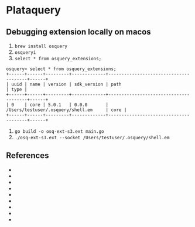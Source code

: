 # Plataquery

## Debugging extension locally on macos
1. `brew install osquery`
1. `osqueryi`
1. `select * from osquery_extensions;`
```
osquery> select * from osquery_extensions;
+------+------+---------+-------------+---------------------------------------+------+
| uuid | name | version | sdk_version | path                                  | type |
+------+------+---------+-------------+---------------------------------------+------+
| 0    | core | 5.0.1   | 0.0.0       | /Users/testuser/.osquery/shell.em     | core |
+------+------+---------+-------------+---------------------------------------+------+
```
1. `go build -o osq-ext-s3.ext main.go`
1. `./osq-ext-s3.ext --socket /Users/testuser/.osquery/shell.em`

## References
* []()
* []()
* []()
* []()
* []()
* []()
* []()
* []()
* []()